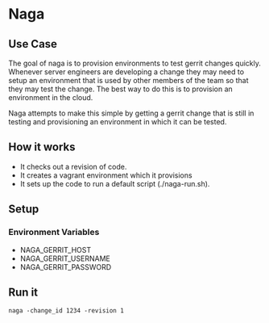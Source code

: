 # Naga #

## Use Case ##

The goal of naga is to provision environments to test gerrit changes
quickly. Whenever server engineers are developing a change they may
need to setup an environment that is used by other members of the team
so that they may test the change. The best way to do this is to
provision an environment in the cloud.

Naga attempts to make this simple by getting a gerrit change that is
still in testing and provisioning an environment in which it can be
tested.

## How it works ##

- It checks out a revision of code.
- It creates a vagrant environment which it provisions
- It sets up the code to run a default script (./naga-run.sh).

## Setup ##

### Environment Variables ###

 - NAGA_GERRIT_HOST
 - NAGA_GERRIT_USERNAME
 - NAGA_GERRIT_PASSWORD

## Run it ##

    naga -change_id 1234 -revision 1
